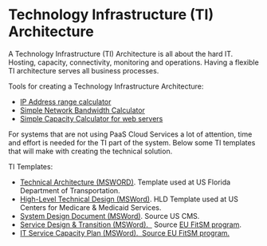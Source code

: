 # Technology Infrastructure (TI) Architecture


A Technology Infrastructure (TI) Architecture is all about the hard IT.
Hosting, capacity, connectivity, monitoring and operations. Having a
flexible TI architecture serves all business processes.

Tools for creating a Technology Infrastructure Architecture:

-   [IP Address range
    calculator](https://nocomplexity.com/networkip-calculator/)
-   [Simple Network Bandwidth
    Calculator](https://nocomplexity.com/simple-network-bandwidth-calculator/)
-   [Simple Capacity Calculator for web
    servers](https://nocomplexity.com/simple-capacity-calculator/)

For systems that are not using PaaS Cloud Services a lot of attention,
time and effort is needed for the TI part of the system. Below some TI
templates that will make with creating the technical solution.

TI Templates:

-   [Technical
    Architecture (MSWORD)](http://www.dot.state.fl.us/ois/PDM/4_Design/Technical%20Architecture.docx).
    Template used at US Florida Department of Transportation.
-   [High-Level Technical
    Design (MSWord)](https://www.cms.gov/research-statistics-data-and-systems/cms-information-technology/xlc/downloads/highlvltechdesign.docx).
    HLD Template used at US Centers for Medicare & Medicaid Services.
-   [System Design
    Document (MSWord)](https://www.cms.gov/research-statistics-data-and-systems/cms-information-technology/xlc/downloads/systemdesigndocument.docx).
    Source US CMS.
-   [Service Design & Transition
    (MSWord).  ](http://fitsm.itemo.org/sites/default/files/FitSM_Template_Service_design_and_transition_package_1.1-final.docx)
    Source [EU FitSM
    program](http://fitsm.itemo.org/fitsm-templates-samples-guides).
-   [IT Service Capacity Plan (MSWord).  Source EU
    FitSM program.](http://fitsm.itemo.org/sites/default/files/FitSM_Sample_Capacity_Plan_v1.docx)
